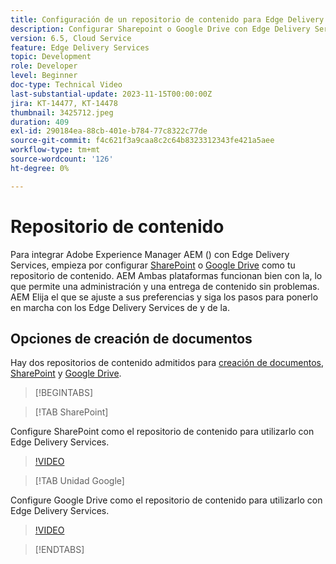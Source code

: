 ```yaml
---
title: Configuración de un repositorio de contenido para Edge Delivery Services
description: Configurar Sharepoint o Google Drive con Edge Delivery Services
version: 6.5, Cloud Service
feature: Edge Delivery Services
topic: Development
role: Developer
level: Beginner
doc-type: Technical Video
last-substantial-update: 2023-11-15T00:00:00Z
jira: KT-14477, KT-14478
thumbnail: 3425712.jpeg
duration: 409
exl-id: 290184ea-88cb-401e-b784-77c8322c77de
source-git-commit: f4c621f3a9caa8c2c64b8323312343fe421a5aee
workflow-type: tm+mt
source-wordcount: '126'
ht-degree: 0%

---
```


# Repositorio de contenido

Para integrar Adobe Experience Manager AEM () con Edge Delivery Services, empieza por configurar [SharePoint](#sharepoint) o [Google Drive](#google-drive) como tu repositorio de contenido. AEM Ambas plataformas funcionan bien con la, lo que permite una administración y una entrega de contenido sin problemas. AEM Elija el que se ajuste a sus preferencias y siga los pasos para ponerlo en marcha con los Edge Delivery Services de y de la.

## Opciones de creación de documentos

Hay dos repositorios de contenido admitidos para [creación de documentos](../../document-authoring/set-up.md), [SharePoint](#sharepoint) y [Google Drive](#google-drive).

>[!BEGINTABS]

>[!TAB SharePoint]

Configure SharePoint como el repositorio de contenido para utilizarlo con Edge Delivery Services.

>[!VIDEO](https://video.tv.adobe.com/v/3425712/?learn=on)

>[!TAB Unidad Google]

Configure Google Drive como el repositorio de contenido para utilizarlo con Edge Delivery Services.

>[!VIDEO](https://video.tv.adobe.com/v/3425711/?learn=on)

>[!ENDTABS]
